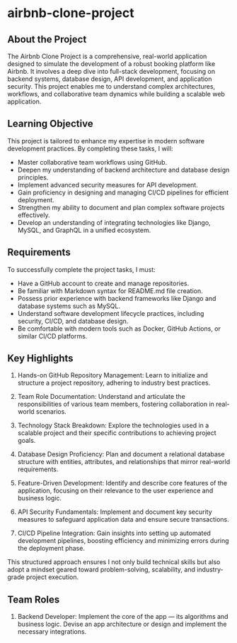 # airbnb-clone-project

## About the Project
The Airbnb Clone Project is a comprehensive, real-world application designed to simulate the development of a robust booking platform like Airbnb. It involves a deep dive into full-stack development, focusing on backend systems, database design, API development, and application security. This project enables me to understand complex architectures, workflows, and collaborative team dynamics while building a scalable web application.

## Learning Objective
This project is tailored to enhance my expertise in modern software development practices. By completing these tasks, I will:

- Master collaborative team workflows using GitHub.
- Deepen my understanding of backend architecture and database design principles.
- Implement advanced security measures for API development.
- Gain proficiency in designing and managing CI/CD pipelines for efficient deployment.
- Strengthen my ability to document and plan complex software projects effectively.
- Develop an understanding of integrating technologies like Django, MySQL, and GraphQL in a unified ecosystem.

## Requirements
To successfully complete the project tasks, I must:

- Have a GitHub account to create and manage repositories.
- Be familiar with Markdown syntax for README.md file creation.
- Possess prior experience with backend frameworks like Django and database systems such as MySQL.
- Understand software development lifecycle practices, including security, CI/CD, and database design.
- Be comfortable with modern tools such as Docker, GitHub Actions, or similar CI/CD platforms.

## Key Highlights
1. Hands-on GitHub Repository Management:
Learn to initialize and structure a project repository, adhering to industry best practices.

2. Team Role Documentation:
Understand and articulate the responsibilities of various team members, fostering collaboration in real-world scenarios.

3. Technology Stack Breakdown:
Explore the technologies used in a scalable project and their specific contributions to achieving project goals.

4. Database Design Proficiency:
Plan and document a relational database structure with entities, attributes, and relationships that mirror real-world requirements.

5. Feature-Driven Development:
Identify and describe core features of the application, focusing on their relevance to the user experience and business logic.

6. API Security Fundamentals:
Implement and document key security measures to safeguard application data and ensure secure transactions.

7. CI/CD Pipeline Integration:
Gain insights into setting up automated development pipelines, boosting efficiency and minimizing errors during the deployment phase.

This structured approach ensures I not only build technical skills but also adopt a mindset geared toward problem-solving, scalability, and industry-grade project execution.


## Team Roles
1. Backend Developer: Implement the core of the app — its algorithms and business logic. Devise an app architecture or design and implement the necessary integrations.
